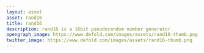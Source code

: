 ```yaml
---
layout: asset
asset: rand16
title: rand16
description: rand16 is a 16bit pseudorandom number generator.
opengraph_image: https://www.defold.com/images/assets/rand16-thumb.png
twitter_image: https://www.defold.com/images/assets/rand16-thumb.png
---
```

